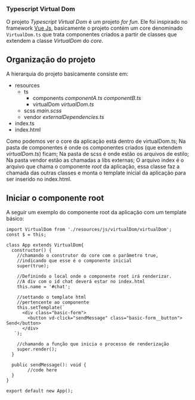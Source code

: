 ### Typescript Virtual Dom
O projeto  *Typescript Virtual Dom*  é um projeto *for fun*. Ele foi inspirado no framework [Vue Js](https://github.com/vuejs/vue), basicamente o projeto contém um core denominado `VirtualDom.ts` que trata componentes criados a partir de classes que extendem a classe *VirtualDom* do *core*.

## Organização do projeto
A hierarquia do projeto basicamente consiste em:

 - resources
	 - ts
		 - components
			 *componentA.ts
			 componentB.ts*
		 - virtualDom
			 *virtualDom.ts*
	- scss
		*main.scss*
	- vendor 
		*externalDependencies.ts*
- index.ts
- index.html

Como podemos ver o core da aplicação está dentro de virtualDom.ts;
Na pasta de componentes é onde os componentes criados (que extendem *virtualDom.ts*) ficam;
Na pasta de scss é onde estão os arquivos de estilo;
Na pasta vendor estão as chamadas a libs externas;
O arquivo index é o arquivo que chama o componente *root* da aplicação, essa classe faz a chamada das outras classes e monta o template inicial da aplicação para ser inserido no index.html.

## Iniciar o componente root
A seguir um exemplo do componente root da aplicação com um template básico:

    import VirtualDom from './resources/js/virtualDom/virtualDom';
    const $ = this;
    
    class App extends VirtualDom{
      constructor() {
	    //chamando o construtor do core com o parâmetro true,
    	//indicando que esse é o componente inicial
        super(true);
        
	    //Definindo o local onde o componente root irá renderizar.
	    //A div com o id chat deverá estar no index.html
        this.name = '#chat';

	    //settando o template html
	    //pertencente ao componente
        this.setTemplate(`
          <div class="basic-form">
            <button vd-click="sendMessage" class="basic-form__button"> Send</button>
          </div>
       `);

        //chamando a função que inicia o processo de renderização
        super.render();
      }
    
      public sendMessage(): void {
    		//code here
      }
    }

    export default new App();

